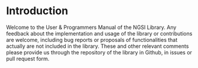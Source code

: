 # Introduction
Welcome to the User & Programmers Manual of the NGSI Library. Any feedback about the implementation and usage of the library or contributions are welcome, including bug reports or proposals of functionalities that actually are not included in the library. These and other relevant comments please provide us through the repository of the library in Github, in issues or pull request form.
